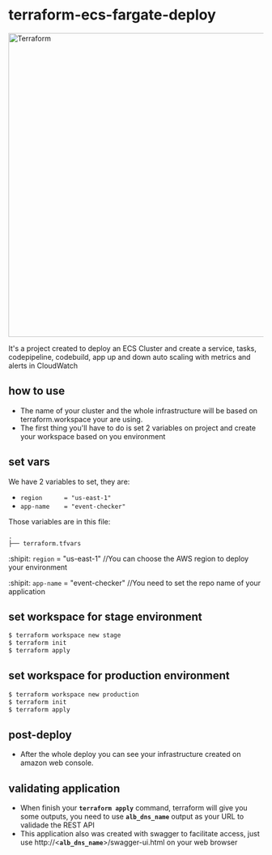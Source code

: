 terraform-ecs-fargate-deploy
==================

<img alt="Terraform" src="https://cdn.rawgit.com/hashicorp/terraform-website/master/content/source/assets/images/logo-hashicorp.svg" width="600px">

It's a project created to deploy an ECS Cluster and create a service, tasks, codepipeline, codebuild, app up and down auto scaling with metrics and alerts in CloudWatch

## how to use
  - The name of your cluster and the whole infrastructure will be based on terraform.workspace your are using.
  - The first thing you'll have to do is set 2 variables on project and create your workspace based on you environment

## set vars

We have 2 variables to set, they are:

  - `region      = "us-east-1"`
  - `app-name    = "event-checker"`

Those variables are in this file:
```
.
├── terraform.tfvars
```

:shipit: `region`   = "us-east-1" //You can choose the AWS region to deploy your environment

:shipit: `app-name` = "event-checker" //You need to set the repo name of your application

## set workspace for stage environment
```bash
$ terraform workspace new stage
$ terraform init
$ terraform apply
```

## set workspace for production environment
```bash
$ terraform workspace new production
$ terraform init
$ terraform apply
```

## post-deploy
 - After the whole deploy you can see your infrastructure created on amazon web console.

## validating application
 - When finish your **`terraform apply`** command, terraform will give you some outputs, you need to use **`alb_dns_name`** output as your URL to validade the REST API
 - This application also was created with swagger to facilitate access, just use http://<**`alb_dns_name`**>/swagger-ui.html on your web browser
